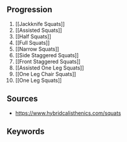 ## Progression
1. [[Jackknife Squats]]
2. [[Assisted Squats]]
3. [[Half Squats]]
4. [[Full Squats]]
5. [[Narrow Squats]]
6. [[Side Staggered Squats]]
7. [[Front Staggered Squats]]
8. [[Assisted One Leg Squats]]
9. [[One Leg Chair Squats]]
10. [[One Leg Squats]]

## Sources

- https://www.hybridcalisthenics.com/squats

## Keywords
